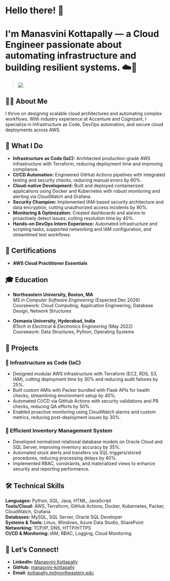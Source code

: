 
# Hello there! 👋  
# I'm Manasvini Kottapally — a Cloud Engineer passionate about automating infrastructure and building resilient systems. ☁️🚀  

> ![](https://komarev.com/ghpvc/?username=manasvinikottapally&color=blue)

## 🧑‍💻 About Me  
I thrive on designing scalable cloud architectures and automating complex workflows. With industry experience at Accenture and Cognizant, I specialize in Infrastructure as Code, DevOps automation, and secure cloud deployments across AWS.

## 💼 What I Do  
- **Infrastructure as Code (IaC):** Architected production-grade AWS infrastructure with Terraform, reducing deployment time and improving compliance.  
- **CI/CD Automation:** Engineered GitHub Actions pipelines with integrated testing and security checks, reducing manual errors by 60%.  
- **Cloud-native Development:** Built and deployed containerized applications using Docker and Kubernetes with robust monitoring and alerting via CloudWatch and Grafana.  
- **Security Champion:** Implemented IAM-based security architecture and data encryption, cutting unauthorized access incidents by 90%.  
- **Monitoring & Optimization:** Created dashboards and alarms to proactively detect issues, cutting resolution time by 40%.  
- **Hands-on DevOps Intern Experience:** Automated infrastructure and scripting tasks, supported networking and IAM configuration, and streamlined test workflows.

## 📜 Certifications  
- **AWS Cloud Practitioner Essentials**

## 🎓 Education  
- **Northeastern University, Boston, MA**  
  *MS in Computer Software Engineering* (Expected Dec 2026)  
  Coursework: Cloud Computing, Application Engineering, Database Design, Network Structures  

- **Osmania University, Hyderabad, India**  
  *BTech in Electrical & Electronics Engineering* (May 2022)  
  Coursework: Data Structures, Python, Operating Systems  

## 🚀 Projects  

### 🔧 Infrastructure as Code (IaC)  
- Designed modular AWS infrastructure with Terraform (EC2, RDS, S3, IAM), cutting deployment time by 30% and reducing audit failures by 25%.  
- Built custom AMIs with Packer bundled with Flask APIs for health checks, streamlining environment setup by 40%.  
- Automated CI/CD via GitHub Actions with security validations and PR checks, reducing QA efforts by 50%.  
- Enabled proactive monitoring using CloudWatch alarms and custom metrics, reducing post-deployment issues by 30%.

### 🛒 Efficient Inventory Management System  
- Developed normalized relational database models on Oracle Cloud and SQL Server, improving inventory accuracy by 35%.  
- Automated stock alerts and transfers via SQL triggers/stored procedures, reducing processing delays by 40%.  
- Implemented RBAC, constraints, and materialized views to enhance security and reporting performance.

## 🛠 Technical Skills  
**Languages:** Python, SQL, Java, HTML, JavaScript  
**Tools/Cloud:** AWS, Terraform, GitHub Actions, Docker, Kubernetes, Packer, CloudWatch, Grafana  
**Databases:** MySQL, SQL Server, Oracle SQL Developer  
**Systems & Tools:** Linux, Windows, Azure Data Studio, SharePoint  
**Networking:** TCP/IP, DNS, HTTP/HTTPS  
**CI/CD & Monitoring:** IAM, RBAC, Logging, Cloud Monitoring  

## 🤝 Let’s Connect!  
- **LinkedIn:** [Manasvini Kottapally](https://www.linkedin.com/in/manasvini-kottapally)  
- **GitHub:** [manasvini-kottapally](https://github.com/yourhandle) 
- **Email:** kottapally.m@northeastern.edu  

